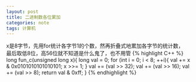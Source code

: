 ```yaml
---
layout: post
title: 二进制数各位累加
categories: note
tags: 计算机
---
```


x是8字节，先用for统计各字节1的个数，然再折叠式地累加各字节的统计数，  
最后取低8位，高56位就不知道是什么鬼了，也不用管
{% highlight C++ %}
long fun_c(unsigned long x){
	long val = 0;
	for (int i = 0; i < 8; ++i){
		val += x & 0x0101010101010101;
		x >>= 1;
	}
	val += (val >> 32);
	val += (val >> 16);
	val += (val >> 8);
	return val & 0xff;
}
{% endhighlight %}